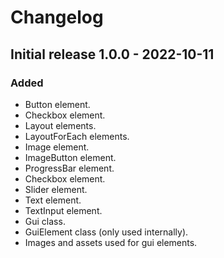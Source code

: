 # Changelog
## Initial release 1.0.0 - 2022-10-11
### Added
- Button element.
- Checkbox element.
- Layout elements.
- LayoutForEach elements.
- Image element.
- ImageButton element.
- ProgressBar element.
- Checkbox element.
- Slider element.
- Text element.
- TextInput element.
- Gui class.
- GuiElement class (only used internally).
- Images and assets used for gui elements.
